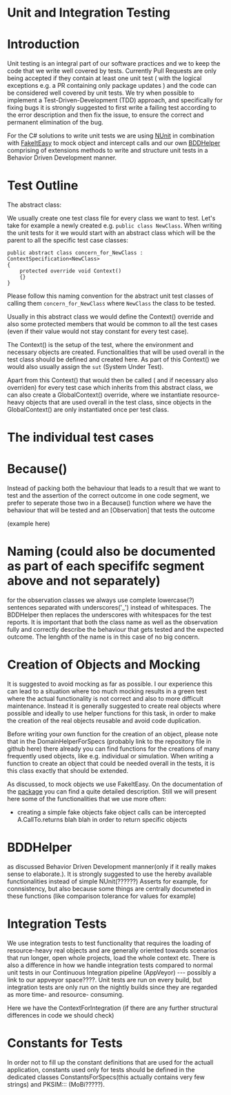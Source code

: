 # Unit and Integration Testing

# Introduction


Unit testing is an integral part of our software practices and we to keep the code that we write well covered by tests. Currently Pull Requests are only being accepted if they contain at least one unit test ( with the logical exceptions e.g. a PR containing only package updates ) and the code can be considered well covered by unit tests. We try when possible to implement a Test-Driven-Development (TDD) approach, and specifically for fixing bugs it is strongly suggested to first write a failing test according to the error description and then fix the issue, to ensure the correct and permanent elimination of the bug.


For the C# solutions to write unit tests we are using [NUnit](https://nunit.org/) in combination with [FakeItEasy](https://fakeiteasy.github.io/) to mock object and intercept calls and our own [BDDHelper](https://github.com/Open-Systems-Pharmacology/OSPSuite.BDDHelper) comprising of extensions methods to write and structure unit tests in a Behavior Driven Development manner.

# Test Outline

The abstract class:

We usually create one test class file for every class we want to test. Let's take for example a newly created e.g. `public class NewClass`. When writing the unit tests for it we would start with an abstract class which will be the parent to all the specific test case classes:

```
public abstract class concern_for_NewClass : ContextSpecification<NewClass>
{
    protected override void Context()
    {}
}
```
Please follow this naming convention for the abstract unit test classes of calling them  `concern_for_NewClass` where `NewClass` the class to be tested.

Usually in this abstract class we would define the Context() override and also some protected members that would be common to all the test cases (even if their value would not stay constant for every test case). 

The Context() is the setup of the test, where the environment and necessary objects are created. Functionalities that will be used overall in the test class should be defined and created here. As part of this Context() we would also usually assign the `sut` (System Under Test). 


Apart from this Context() that would then be called ( and if necessary also overriden) for every test case which inherits from this abstract class, we can also create a GlobalContext() override, where we instantiate resource-heavy objects that are used overall in the test class, since objects in the GlobalContext() are only instantiated once per test class.


# The individual test cases




# Because()

Instead of packing both the behaviour that leads to a result that we want to test and the assertion of the correct outcome in one code segment, we prefer to seperate those two in a Because() function where we have the behaviour that will be tested and an [Observation] that tests the outcome

(example here)

# Naming (could also be documented as part of each specififc segment above and not separately)

for the observation classes we always use complete lowercase(?) sentences separated with underscores('_') instead of whitespaces. The BDDHelper then replaces the underscores with whitespaces for the test reports. It is important that both the class name as well as the observation fully and correctly describe the behaviour that gets tested and the expected outcome. The lenghth of the name is in this case of no big concern.

# Creation of Objects and Mocking 

It is suggested to avoid mocking as far as possible. I our experience this can lead to a situation where too much mocking results in a green test where the actual functionality is not correct and also to more difficult maintenance. Instead it is generally suggested to create real objects where possible and ideally to use helper functions for this task, in order to make the creation of the real objects reusable and avoid code duplication.

Before writing your own function for the creation of an object, please note that in the DomainHelperForSpecs (probably link to the repository file in github here) there already you can find functions for the creations of many frequently used objects, like e.g. individual or simulation. When writing a function to create an object that could be needed overall in the tests, it is this class exactly that should be extended.

As discussed, to mock objects we use FakeItEasy. On the documentation of the [package](https://fakeiteasy.github.io/) you can find a quite detailed description. Still we will present here some of the functionalities that we use more often:

- creating a simple fake objects
fake object calls can be intercepted
A.CallTo.returns  blah blah
in order to return specific objects


# BDDHelper

as discussed Behavior Driven Development manner(only if it really makes sense to elaborate.). It is strongly suggested to use the hereby available functionalities instead of simple NUnit(??????) Asserts for example, for connsistency, but also because some things are centrally documeted in these functions (like comparison tolerance for values for example)  


# Integration Tests

We use integration tests to test functionality that requires the loading of resource-heavy real objects and are generally oriented towards scenarios that run longer, open whole projects, load the whole context etc. There is also a difference in how we handle integration tests compared to normal unit tests in our Continuous Integration pipeline (AppVeyor)  --- possibly a link to our appveyor space????. Unit tests are run on every build, but integration tests are only run on the nightly builds since they are regarded as more time- and resource- consuming.

Here we have the ContextForIntegration (if there are any further structural differences in code we should check)

# Constants for Tests

In order not to fill up the constant definitions that are used for the actuall application, constants used only for tests should be defined in the dedicated classes ConstantsForSpecs(this actually contains very few strings) and PKSIM::: (MoBi?????). 